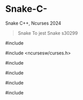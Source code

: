 # Snake-C-
Snake C++, Ncurses
2024
>Snake
To jest Snake
s30299
>
#include <iostream>

#include <ncursesw/curses.h>

#include <vector>

#include <string>

#include <cstdlib>

#include <algorithm>
